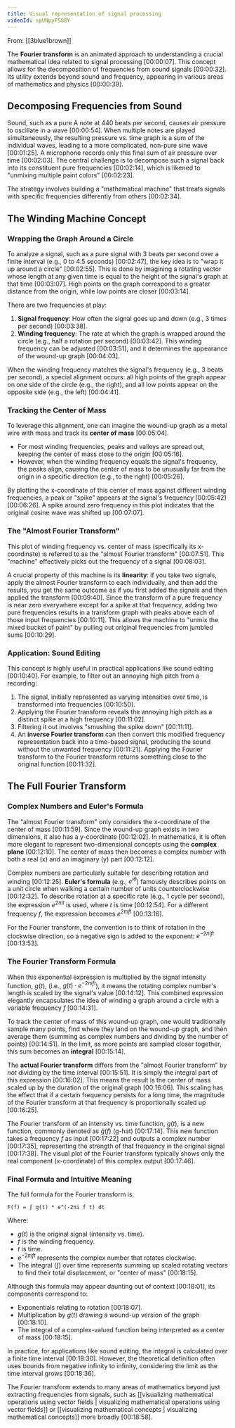 ```yaml
---
title: Visual representation of signal processing
videoId: spUNpyF58BY
---
```


From: [[3blue1brown]] <br/> 

The **Fourier transform** is an animated approach to understanding a crucial mathematical idea related to signal processing <a class="yt-timestamp" data-t="00:00:07">[00:00:07]</a>. This concept allows for the decomposition of frequencies from sound signals <a class="yt-timestamp" data-t="00:00:32">[00:00:32]</a>. Its utility extends beyond sound and frequency, appearing in various areas of mathematics and physics <a class="yt-timestamp" data-t="00:00:39">[00:00:39]</a>.

## Decomposing Frequencies from Sound

Sound, such as a pure A note at 440 beats per second, causes air pressure to oscillate in a wave <a class="yt-timestamp" data-t="00:00:54">[00:00:54]</a>. When multiple notes are played simultaneously, the resulting pressure vs. time graph is a sum of the individual waves, leading to a more complicated, non-pure sine wave <a class="yt-timestamp" data-t="00:01:25">[00:01:25]</a>. A microphone records only this final sum of air pressure over time <a class="yt-timestamp" data-t="00:02:03">[00:02:03]</a>. The central challenge is to decompose such a signal back into its constituent pure frequencies <a class="yt-timestamp" data-t="00:02:14">[00:02:14]</a>, which is likened to "unmixing multiple paint colors" <a class="yt-timestamp" data-t="00:02:23">[00:02:23]</a>.

The strategy involves building a "mathematical machine" that treats signals with specific frequencies differently from others <a class="yt-timestamp" data-t="00:02:34">[00:02:34]</a>.

## The Winding Machine Concept

### Wrapping the Graph Around a Circle

To analyze a signal, such as a pure signal with 3 beats per second over a finite interval (e.g., 0 to 4.5 seconds) <a class="yt-timestamp" data-t="00:02:47">[00:02:47]</a>, the key idea is to "wrap it up around a circle" <a class="yt-timestamp" data-t="00:02:55">[00:02:55]</a>. This is done by imagining a rotating vector whose length at any given time is equal to the height of the signal's graph at that time <a class="yt-timestamp" data-t="00:03:07">[00:03:07]</a>. High points on the graph correspond to a greater distance from the origin, while low points are closer <a class="yt-timestamp" data-t="00:03:14">[00:03:14]</a>.

There are two frequencies at play:
1.  **Signal frequency**: How often the signal goes up and down (e.g., 3 times per second) <a class="yt-timestamp" data-t="00:03:38">[00:03:38]</a>.
2.  **Winding frequency**: The rate at which the graph is wrapped around the circle (e.g., half a rotation per second) <a class="yt-timestamp" data-t="00:03:42">[00:03:42]</a>. This winding frequency can be adjusted <a class="yt-timestamp" data-t="00:03:51">[00:03:51]</a>, and it determines the appearance of the wound-up graph <a class="yt-timestamp" data-t="00:04:03">[00:04:03]</a>.

When the winding frequency matches the signal's frequency (e.g., 3 beats per second), a special alignment occurs: all high points of the graph appear on one side of the circle (e.g., the right), and all low points appear on the opposite side (e.g., the left) <a class="yt-timestamp" data-t="00:04:41">[00:04:41]</a>.

### Tracking the Center of Mass

To leverage this alignment, one can imagine the wound-up graph as a metal wire with mass and track its **center of mass** <a class="yt-timestamp" data-t="00:05:04">[00:05:04]</a>.
*   For most winding frequencies, peaks and valleys are spread out, keeping the center of mass close to the origin <a class="yt-timestamp" data-t="00:05:16">[00:05:16]</a>.
*   However, when the winding frequency equals the signal's frequency, the peaks align, causing the center of mass to be unusually far from the origin in a specific direction (e.g., to the right) <a class="yt-timestamp" data-t="00:05:26">[00:05:26]</a>.

By plotting the x-coordinate of this center of mass against different winding frequencies, a peak or "spike" appears at the signal's frequency <a class="yt-timestamp" data-t="00:05:42">[00:05:42]</a> <a class="yt-timestamp" data-t="00:06:26">[00:06:26]</a>. A spike around zero frequency in this plot indicates that the original cosine wave was shifted up <a class="yt-timestamp" data-t="00:07:07">[00:07:07]</a>.

### The "Almost Fourier Transform"

This plot of winding frequency vs. center of mass (specifically its x-coordinate) is referred to as the "almost Fourier transform" <a class="yt-timestamp" data-t="00:07:51">[00:07:51]</a>. This "machine" effectively picks out the frequency of a signal <a class="yt-timestamp" data-t="00:08:03">[00:08:03]</a>.

A crucial property of this machine is its **linearity**: if you take two signals, apply the almost Fourier transform to each individually, and then add the results, you get the same outcome as if you first added the signals and then applied the transform <a class="yt-timestamp" data-t="00:09:40">[00:09:40]</a>. Since the transform of a pure frequency is near zero everywhere except for a spike at that frequency, adding two pure frequencies results in a transform graph with peaks above each of those input frequencies <a class="yt-timestamp" data-t="00:10:11">[00:10:11]</a>. This allows the machine to "unmix the mixed bucket of paint" by pulling out original frequencies from jumbled sums <a class="yt-timestamp" data-t="00:10:29">[00:10:29]</a>.

### Application: Sound Editing

This concept is highly useful in practical applications like sound editing <a class="yt-timestamp" data-t="00:10:40">[00:10:40]</a>. For example, to filter out an annoying high pitch from a recording:
1.  The signal, initially represented as varying intensities over time, is transformed into frequencies <a class="yt-timestamp" data-t="00:10:50">[00:10:50]</a>.
2.  Applying the Fourier transform reveals the annoying high pitch as a distinct spike at a high frequency <a class="yt-timestamp" data-t="00:11:02">[00:11:02]</a>.
3.  Filtering it out involves "smushing the spike down" <a class="yt-timestamp" data-t="00:11:11">[00:11:11]</a>.
4.  An **inverse Fourier transform** can then convert this modified frequency representation back into a time-based signal, producing the sound without the unwanted frequency <a class="yt-timestamp" data-t="00:11:21">[00:11:21]</a>. Applying the Fourier transform to the Fourier transform returns something close to the original function <a class="yt-timestamp" data-t="00:11:32">[00:11:32]</a>.

## The Full Fourier Transform

### Complex Numbers and Euler's Formula

The "almost Fourier transform" only considers the x-coordinate of the center of mass <a class="yt-timestamp" data-t="00:11:59">[00:11:59]</a>. Since the wound-up graph exists in two dimensions, it also has a y-coordinate <a class="yt-timestamp" data-t="00:12:02">[00:12:02]</a>. In mathematics, it is often more elegant to represent two-dimensional concepts using the **complex plane** <a class="yt-timestamp" data-t="00:12:10">[00:12:10]</a>. The center of mass then becomes a complex number with both a real (x) and an imaginary (y) part <a class="yt-timestamp" data-t="00:12:12">[00:12:12]</a>.

Complex numbers are particularly suitable for describing rotation and winding <a class="yt-timestamp" data-t="00:12:25">[00:12:25]</a>. **Euler's formula** (e.g., $e^{i\theta}$) famously describes points on a unit circle when walking a certain number of units counterclockwise <a class="yt-timestamp" data-t="00:12:32">[00:12:32]</a>. To describe rotation at a specific rate (e.g., 1 cycle per second), the expression $e^{2\pi i t}$ is used, where $t$ is time <a class="yt-timestamp" data-t="00:12:54">[00:12:54]</a>. For a different frequency $f$, the expression becomes $e^{2\pi i f t}$ <a class="yt-timestamp" data-t="00:13:16">[00:13:16]</a>.

For the Fourier transform, the convention is to think of rotation in the clockwise direction, so a negative sign is added to the exponent: $e^{-2\pi i f t}$ <a class="yt-timestamp" data-t="00:13:53">[00:13:53]</a>.

### The Fourier Transform Formula

When this exponential expression is multiplied by the signal intensity function, $g(t)$, (i.e., $g(t) \cdot e^{-2\pi i f t}$), it means the rotating complex number's length is scaled by the signal's value <a class="yt-timestamp" data-t="00:14:12">[00:14:12]</a>. This combined expression elegantly encapsulates the idea of winding a graph around a circle with a variable frequency $f$ <a class="yt-timestamp" data-t="00:14:31">[00:14:31]</a>.

To track the center of mass of this wound-up graph, one would traditionally sample many points, find where they land on the wound-up graph, and then average them (summing as complex numbers and dividing by the number of points) <a class="yt-timestamp" data-t="00:14:51">[00:14:51]</a>. In the limit, as more points are sampled closer together, this sum becomes an **integral** <a class="yt-timestamp" data-t="00:15:14">[00:15:14]</a>.

The **actual Fourier transform** differs from the "almost Fourier transform" by *not* dividing by the time interval <a class="yt-timestamp" data-t="00:15:51">[00:15:51]</a>. It is simply the integral part of this expression <a class="yt-timestamp" data-t="00:16:02">[00:16:02]</a>. This means the result is the center of mass scaled up by the duration of the original graph <a class="yt-timestamp" data-t="00:16:06">[00:16:06]</a>. This scaling has the effect that if a certain frequency persists for a long time, the magnitude of the Fourier transform at that frequency is proportionally scaled up <a class="yt-timestamp" data-t="00:16:25">[00:16:25]</a>.

The Fourier transform of an intensity vs. time function, $g(t)$, is a new function, commonly denoted as $\hat{g}(f)$ (g-hat) <a class="yt-timestamp" data-t="00:17:14">[00:17:14]</a>. This new function takes a frequency $f$ as input <a class="yt-timestamp" data-t="00:17:22">[00:17:22]</a> and outputs a complex number <a class="yt-timestamp" data-t="00:17:35">[00:17:35]</a>, representing the strength of that frequency in the original signal <a class="yt-timestamp" data-t="00:17:38">[00:17:38]</a>. The visual plot of the Fourier transform typically shows only the real component (x-coordinate) of this complex output <a class="yt-timestamp" data-t="00:17:46">[00:17:46]</a>.

### Final Formula and Intuitive Meaning

The full formula for the Fourier transform is:

```
F(f) = ∫ g(t) * e^(-2πi f t) dt
```
Where:
*   $g(t)$ is the original signal (intensity vs. time).
*   $f$ is the winding frequency.
*   $t$ is time.
*   $e^{-2\pi i f t}$ represents the complex number that rotates clockwise.
*   The integral (∫) over time represents summing up scaled rotating vectors to find their total displacement, or "center of mass" <a class="yt-timestamp" data-t="00:18:15">[00:18:15]</a>.

Although this formula may appear daunting out of context <a class="yt-timestamp" data-t="00:18:01">[00:18:01]</a>, its components correspond to:
*   Exponentials relating to rotation <a class="yt-timestamp" data-t="00:18:07">[00:18:07]</a>.
*   Multiplication by $g(t)$ drawing a wound-up version of the graph <a class="yt-timestamp" data-t="00:18:10">[00:18:10]</a>.
*   The integral of a complex-valued function being interpreted as a center of mass <a class="yt-timestamp" data-t="00:18:15">[00:18:15]</a>.

In practice, for applications like sound editing, the integral is calculated over a finite time interval <a class="yt-timestamp" data-t="00:18:30">[00:18:30]</a>. However, the theoretical definition often uses bounds from negative infinity to infinity, considering the limit as the time interval grows <a class="yt-timestamp" data-t="00:18:36">[00:18:36]</a>.

The Fourier transform extends to many areas of mathematics beyond just extracting frequencies from signals, such as [[visualizing mathematical operations using vector fields | visualizing mathematical operations using vector fields]] or [[visualizing mathematical concepts | visualizing mathematical concepts]] more broadly <a class="yt-timestamp" data-t="00:18:58">[00:18:58]</a>.